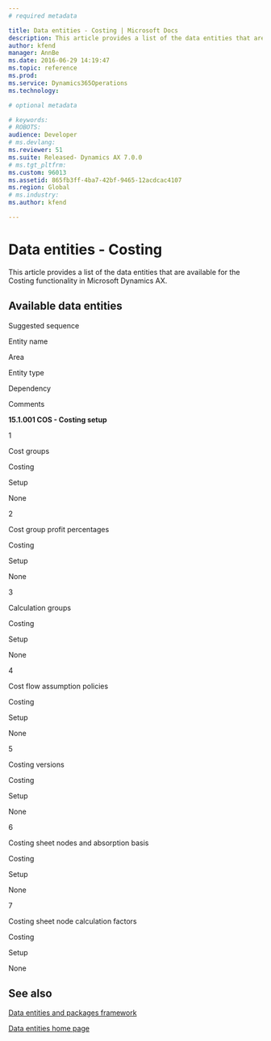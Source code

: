```yaml
---
# required metadata

title: Data entities - Costing | Microsoft Docs
description: This article provides a list of the data entities that are available for the Costing functionality in Microsoft Dynamics AX.
author: kfend
manager: AnnBe
ms.date: 2016-06-29 14:19:47
ms.topic: reference
ms.prod: 
ms.service: Dynamics365Operations
ms.technology: 

# optional metadata

# keywords: 
# ROBOTS: 
audience: Developer
# ms.devlang: 
ms.reviewer: 51
ms.suite: Released- Dynamics AX 7.0.0
# ms.tgt_pltfrm: 
ms.custom: 96013
ms.assetid: 865fb3ff-4ba7-42bf-9465-12acdcac4107
ms.region: Global
# ms.industry: 
ms.author: kfend

---
```


# Data entities - Costing

This article provides a list of the data entities that are available for the Costing functionality in Microsoft Dynamics AX.

Available data entities
-----------------------

Suggested sequence

Entity name

Area

Entity type

Dependency

Comments

**15.1.001 COS - Costing setup**

1

Cost groups

Costing

Setup

None

2

Cost group profit percentages

Costing

Setup

None

3

Calculation groups

Costing

Setup

None

4

Cost flow assumption policies

Costing

Setup

None

5

Costing versions

Costing

Setup

None

6

Costing sheet nodes and absorption basis

Costing

Setup

None

7

Costing sheet node calculation factors

Costing

Setup

None

See also
--------

[Data entities and packages framework](https://docs.microsoft.com/en-us/dynamics365/operations/dev-itpro/data-entities/using-data-entities-and-data-packages)

[Data entities home page](https://docs.microsoft.com/en-us/dynamics365/operations/dev-itpro/data-entities/data-entities-home-page)

